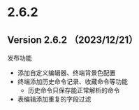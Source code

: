 # 2.6.2

## Version 2.6.2 （2023/12/21）

发布功能

* 添加自定义编辑器、终端背景色配置
* 终端添加历史命令记录、收藏命令等功能
  * 历史命令只保存能正常解析的命令
* 表编辑添加重复的字段过滤